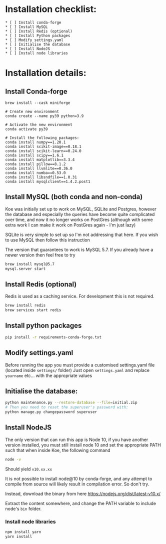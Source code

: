 # Installation checklist:
    * [ ] Install conda-forge
    * [ ] Install MySQL
    * [ ] Install Redis (optional)
    * [ ] Install Python packages
    * [ ] Modify settings.yaml
    * [ ] Initialise the database
    * [ ] Install NodeJS
    * [ ] Install node libraries

# Installation details:
## Install Conda-forge
```
brew install --cask miniforge

# Create new environment
conda create --name py39 python=3.9

# Activate the new environment
conda activate py39

# Install the following packages:
conda install numpy==1.20.1
conda install scikit-image==0.18.1
conda install scikit-learn==0.24.0
conda install scipy==1.6.1
conda install matplotlib==3.3.4
conda install pillow==8.1.2
conda install llvmlite==0.36.0
conda install numba==0.53.0
conda install libsndfile==1.0.31
conda install mysqlclient==1.4.2.post1
```

## Install MySQL (both conda and non-conda)
Koe was initially set up to work on MySQL, SQLite and Postgres, however the database
and especially the queries have become quite complicated over time, and now it no longer works
on PostGres (although with some extra work I can make it work on PostGres again - I'm just lazy)

SQLite is very simple to set up so I'm not addressing that here. If you wish to use MySQL then follow
this instruction

The version that guarantees to work is MySQL 5.7. If you already have a newer version then feel free to try

```bash
brew install mysql@5.7
mysql.server start
```


## Install Redis (optional)
Redis is used as a caching service. For development this is not required.
```bash
brew install redis
brew services start redis
```

## Install python packages
```bash
pip install -r requirements-conda-forge.txt
```

## Modify settings.yaml
Before running the app you must provide a customised settings.yaml file (located inside `settings/` folder)
Just open `settings.yaml` and replace `yourname` etc... with the appropriate values 

## Initialise the database:
```bash
python maintenance.py --restore-database --file=initial.zip
# Then you need to reset the superuser's password with:
python manage.py changepassword superuser
```

## Install NodeJS
The only version that can run this app is Node 10, if you have another version installed,
you must still install node 10 and set the appropriate PATH such that when inside Koe, the following command

```bash
node -v
```

Should yield `v10.xx.xx`

It is not possible to install node@10 by conda-forge, and any attempt to compile from source will
likely result in compilation error. So don't try.

Instead, download the binary from here https://nodejs.org/dist/latest-v10.x/

Extract the content somewhere, and change the PATH variable to include node's `bin` folder.

### Install node libraries
```bash
npm install yarn
yarn install
```
